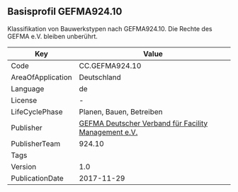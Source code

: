 ## Basisprofil GEFMA924.10
Klassifikation von Bauwerkstypen nach GEFMA924.10. Die Rechte des GEFMA e.V. bleiben unberührt.

Key | Value |
--|--|
Code | CC.GEFMA924.10 |  
AreaOfApplication | Deutschland |  
Language | de |  
License | - |  
LifeCyclePhase | Planen, Bauen, Betreiben |  
Publisher | [GEFMA Deutscher Verband für Facility Management e.V.](https://www.cafmring.de/cafm-connect/) |  
PublisherTeam | 924.10 |  
Tags |  |  
Version | 1.0 |  
PublicationDate | 2017-11-29 |  
